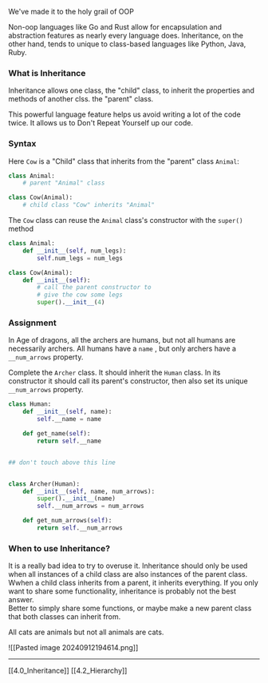 We've made it to the holy grail of OOP

Non-oop languages like Go and Rust allow for encapsulation and abstraction features
as nearly every language does. 
Inheritance, on the other hand, tends to unique to class-based languages like Python, Java, Ruby.

### What is Inheritance
Inheritance allows one class, the "child" class, to inherit the properties and methods of another clss.
the "parent" class.

This powerful language feature helps us avoid writing a lot of the code twice. 
It allows us to Don't Repeat Yourself up our code. 

### Syntax 
Here `Cow` is a "Child" class that inherits from the "parent" class `Animal`:

``` python
class Animal:
    # parent "Animal" class

class Cow(Animal):
    # child class "Cow" inherits "Animal"
```

The `Cow` class can reuse the `Animal` class's constructor with the `super()` method

``` python
class Animal:
    def __init__(self, num_legs):
        self.num_legs = num_legs

class Cow(Animal):
    def __init__(self):
        # call the parent constructor to
        # give the cow some legs
        super().__init__(4)
```

### Assignment
In Age of dragons, all the archers are humans, 
but not all humans are necessarily archers. 
All humans have a `name` ,
but only archers have a `__num_arrows` property.

Complete the `Archer` class. 
It should inherit the `Human` class.
In its constructor it should call its parent's constructor, 
then also set its unique `__num_arrows` property. 

``` python
class Human:
    def __init__(self, name):
        self.__name = name

    def get_name(self):
        return self.__name


## don't touch above this line


class Archer(Human):
    def __init__(self, name, num_arrows):
        super().__init__(name)
        self.__num_arrows = num_arrows

    def get_num_arrows(self):
        return self.__num_arrows
```

### When to use Inheritance?

It is a really bad idea to try to overuse it. 
Inheritance should only be used when all instances of a child class are also instances of the parent class. 
Wwhen a child class inherits from a parent, it inherits everything. 
If you only want to share some functionality, inheritance is probably not the best answer.  
Better to simply share some functions, 
or maybe make a new parent class that both classes can inherit from. 

All cats are animals but not all animals are cats.

![[Pasted image 20240912194614.png]]

---
[[4.0_Inheritance]]
[[4.2_Hierarchy]]